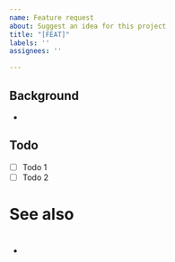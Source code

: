 ```yaml
---
name: Feature request
about: Suggest an idea for this project
title: "[FEAT]"
labels: ''
assignees: ''

---
```


## Background
-

## Todo
- [ ] Todo 1
- [ ] Todo 2

# See also
- #
